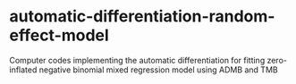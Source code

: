 # automatic-differentiation-random-effect-model
Computer codes implementing the automatic differentiation for fitting zero-inflated negative binomial mixed regression model using ADMB and TMB
